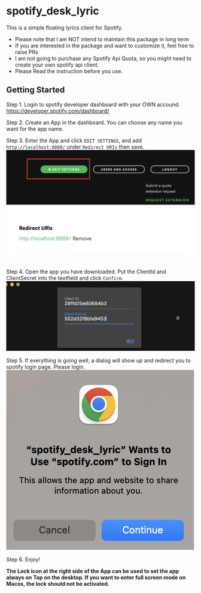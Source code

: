 # spotify_desk_lyric

This is a simple floating lyrics client for Spotify.

* Please note that I am NOT intend to maintain this package in long term
* If you are interested in the package and want to customize it, feel free to raise PRs
* I am not going to purchase any Spotify Api Quota, so you might need to create your own spotify api client.
* Please Read the instruction before you use.


## Getting Started

Step 1. Login to spotify developer dashboard with your OWN accound. https://developer.spotify.com/dashboard/

Step 2. Create an App in the dashboard. You can choose any name you want for the app name.

Step 3. Enter the App and click `EDIT SETTINGS`, and add `http://localhost:8888/` under `Redirect URIs` then save.
![](resource/74c4859db788ab14b7b6808f0ad370f7.png)
![](resource/f9277138aee20c2bfefdd810c3e6d916.png)

Step 4. Open the app you have downloaded. Put the ClientId and ClientSecret into the textfield and click `Confirm`.
![](resource/91fd995425f1123c1433d590b4d1f533.png)

Step 5. If everything is going well, a dialog will show up and redirect you to spotify login page. Please login.
![](resource/70d983b723107bf4d9444bcec285d81b.png)

Step 6. Enjoy!

**The Lock icon at the right side of the App can be used to set the app always on Top on the desktop. If you want to enter full screen mode on Macos, the lock should not be activated.**
